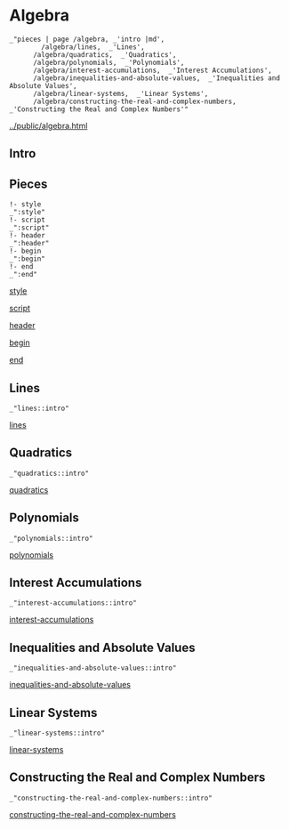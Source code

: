 # Algebra

    _"pieces | page /algebra, _'intro |md',
            /algebra/lines,  _'Lines',
          /algebra/quadratics,  _'Quadratics',
          /algebra/polynomials,  _'Polynomials',
          /algebra/interest-accumulations,  _'Interest Accumulations',
          /algebra/inequalities-and-absolute-values,  _'Inequalities and Absolute Values',
          /algebra/linear-systems,  _'Linear Systems',
          /algebra/constructing-the-real-and-complex-numbers,  _'Constructing the Real and Complex Numbers'"

[../public/algebra.html](# "save:")


## Intro

## Pieces

    !- style
    _":style"
    !- script
    _":script"
    !- header
    _":header"
    !- begin
    _":begin"
    !- end
    _":end"

[style]() 

[script]()

[header]()

[begin]()

[end]()

## Lines

    _"lines::intro"


[lines](pages/algebra_lines.md "load:")

## Quadratics

    _"quadratics::intro"


[quadratics](pages/algebra_quadratics.md "load:")

## Polynomials

    _"polynomials::intro"


[polynomials](pages/algebra_polynomials.md "load:")

## Interest Accumulations

    _"interest-accumulations::intro"


[interest-accumulations](pages/algebra_interest-accumulations.md "load:")

## Inequalities and Absolute Values

    _"inequalities-and-absolute-values::intro"


[inequalities-and-absolute-values](pages/algebra_inequalities-and-absolute-values.md "load:")

## Linear Systems

    _"linear-systems::intro"


[linear-systems](pages/algebra_linear-systems.md "load:")

## Constructing the Real and Complex Numbers

    _"constructing-the-real-and-complex-numbers::intro"


[constructing-the-real-and-complex-numbers](pages/algebra_constructing-the-real-and-complex-numbers.md "load:")